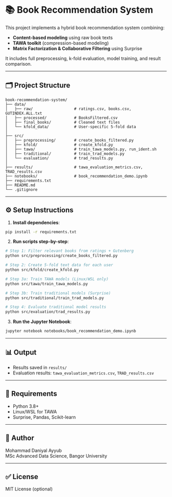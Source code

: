 # 📚 Book Recommendation System

This project implements a hybrid book recommendation system combining:
- **Content-based modeling** using raw book texts
- **TAWA toolkit** (compression-based modeling)
- **Matrix Factorization & Collaborative Filtering** using Surprise

It includes full preprocessing, k-fold evaluation, model training, and result comparison.

---

## 🗂️ Project Structure
```
book-recommendation-system/
├── data/
│   ├── raw/                  # ratings.csv, books.csv, GUTINDEX.ALL.txt
│   ├── processed/            # BooksFiltered.csv
│   ├── final_books/          # Cleaned text files
│   └── kfold_data/           # User-specific 5-fold data
│
├── src/
│   ├── preprocessing/        # create_books_filtered.py
│   ├── kfold/                # create_kfold.py
│   ├── tawa/                 # train_tawa_models.py, run_ident.sh
│   ├── traditional/          # train_trad_models.py
│   └── evaluation/           # trad_results.py
│
├── results/                  # tawa_evaluation_metrics.csv, TRAD_results.csv
├── notebooks/                # book_recommendation_demo.ipynb
├── requirements.txt
├── README.md
└── .gitignore
```

---

## ⚙️ Setup Instructions

1. **Install dependencies**:
```bash
pip install -r requirements.txt
```

2. **Run scripts step-by-step**:
```bash
# Step 1: Filter relevant books from ratings + Gutenberg
python src/preprocessing/create_books_filtered.py

# Step 2: Create 5-fold text data for each user
python src/kfold/create_kfold.py

# Step 3a: Train TAWA models (Linux/WSL only)
python src/tawa/train_tawa_models.py

# Step 3b: Train traditional models (Surprise)
python src/traditional/train_trad_models.py

# Step 4: Evaluate traditional model results
python src/evaluation/trad_results.py
```

3. **Run the Jupyter Notebook**:
```bash
jupyter notebook notebooks/book_recommendation_demo.ipynb
```

---

## 📊 Output
- Results saved in `results/`
- Evaluation results: `tawa_evaluation_metrics.csv`, `TRAD_results.csv`

---

## 📌 Requirements
- Python 3.8+
- Linux/WSL for TAWA
- Surprise, Pandas, Scikit-learn

---

## 🧠 Author
Mohammad Daniyal Ayyub  
MSc Advanced Data Science, Bangor University

---

## ✅ License
MIT License (optional)
